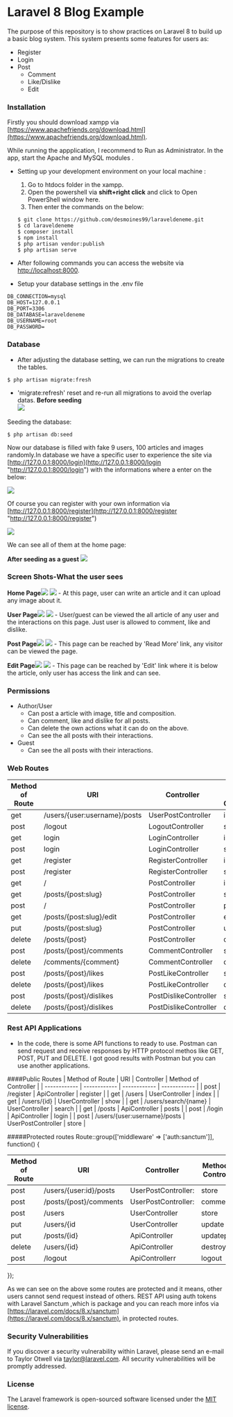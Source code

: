 # Laravel 8 Blog Example

The purpose of this repository is to show practices on Laravel 8 to build up a basic blog system. This system presents some features for users as:
- Register
- Login
- Post
    - Comment
    - Like/Dislike
    - Edit

### Installation

Firstly you should download xampp via [https://www.apachefriends.org/download.html](https://www.apachefriends.org/download.html).

While running the appplication, I recommend to Run as Administrator. In the app, start the Apache and MySQL modules .


- Setting up your development environment on your local machine :
	1.  Go to htdocs folder in the xampp.
	2.  Open the powershell via **shift+right click** and click to Open PowerShell window here.
	3. Then enter the commands on the below:
    ```	
    $ git clone https://github.com/desmoines99/laraveldeneme.git
    $ cd laraveldeneme
    $ composer install 
    $ npm install
    $ php artisan vendor:publish
    $ php artisan serve
    ```

- After following commands you can access the website via [http://localhost:8000](http://localhost:8000).

- Setup your database settings in the .env file 

```
DB_CONNECTION=mysql
DB_HOST=127.0.0.1
DB_PORT=3306
DB_DATABASE=laraveldeneme
DB_USERNAME=root
DB_PASSWORD=
```
### Database

- After adjusting the database setting, we can run the migrations to create the tables.
```
$ php artisan migrate:fresh
```
   - 'migrate:refresh' reset and re-run all migrations to avoid the overlap datas.
**Before seeding**    
   ![](https://raw.githubusercontent.com/desmoines99/laraveldeneme/main/before%20seeding.png)
    

Seeding the database:
```
$ php artisan db:seed
```
Now our database is filled with fake 9 users, 100 articles and images randomly.In database we have a specific user  to experience the site via [http://127.0.0.1:8000/login](http://127.0.0.1:8000/login "http://127.0.0.1:8000/login") with the informations where a enter on the below:

![](https://raw.githubusercontent.com/desmoines99/laraveldeneme/main/loginPage.png)

Of course you can register with your own information via [http://127.0.0.1:8000/register](http://127.0.0.1:8000/register "http://127.0.0.1:8000/register")

![](https://raw.githubusercontent.com/desmoines99/laraveldeneme/main/registerPage.png)

We can see all of them at the home page:

**After seeding as a guest** 
    ![](https://raw.githubusercontent.com/desmoines99/laraveldeneme/main/afterseedingAsAGuest.png)

### Screen Shots-What the user sees

**Home Page**![](http://127.0.0.1:8000/)
![](https://raw.githubusercontent.com/desmoines99/laraveldeneme/main/homepageAsUser.png)
    - At this page, user can write an article and it can upload any image about it.

**User Page**![](http://127.0.0.1:8000/users/{user:username}/posts)
![](https://raw.githubusercontent.com/desmoines99/laraveldeneme/main/userPage.png)
    - User/guest can be viewed the all article of any user and the interactions on this page. Just user is allowed to comment, like and dislike. 

**Post Page**![](http://127.0.0.1:8000/posts/{post:slug})
![](https://raw.githubusercontent.com/desmoines99/laraveldeneme/main/postPage.png)
    - This page can be reached by 'Read More' link, any visitor can be viewed the page.

**Edit Page**![](http://127.0.0.1:8000//posts/{post:slug}/edit)
![](https://raw.githubusercontent.com/desmoines99/laraveldeneme/main/editPage.png)
    - This page can be reached by 'Edit' link where it is below the article, only user has access the link and can see.



### Permissions
- Author/User
	- Can post a article with image, title and composition.
	- Can comment, like and dislike for all posts.
	- Can delete the  own actions what it can do on the above.
	- Can see the all posts with their interactions.
- Guest
	- Can see the all posts with their interactions.

### Web Routes
| Method of Route  | URl  | Controller  |  Method of Controller |
| ------------ | ------------ | ------------ | ------------ |
| get  | /users/{user:username}/posts  | UserPostController  | index  |
| post  | /logout  | LogoutController  | store  |
|  get | login  | LoginController  | index  |
| post  | login  | LoginController  | store  |
|  get | /register  | RegisterController  | index  |
| post  | /register  | RegisterController  | store  |
| get  | /  | PostController  | index  |
| get  | /posts/{post:slug}  | PostController  | show  |
| post  | /  | PostController  | post  |
| get  | /posts/{post:slug}/edit  | PostController  | edit  |
| put  | /posts/{post:slug}  | PostController  | update  |
| delete  | /posts/{post}  | PostController  | destroy  |
| post  | /posts/{post}/comments  | CommentController  | store  |
| delete  | /comments/{comment}  | CommentController  | destroy  |
| post |  /posts/{post}/likes | PostLikeController  | store  |
| delete  | /posts/{post}/likes  | PostLikeController  | destroy  |
| post | /posts/{post}/dislikes  | PostDislikeController | store |
| delete  |  /posts/{post}/dislikes | PostDislikeController  | destroy  |



### Rest API Applications
- In the code, there is some API functions to ready to use. Postman can send request and receive responses by HTTP protocol methos like GET, POST, PUT and DELETE. I got good results with Postman but you can use another applications.

####Public Routes
| Method of Route  | URl  | Controller  |  Method of Controller |
| ------------ | ------------ | ------------ | ------------ |
| post | /register  | ApiController  | register  |
| get | /users  | UserController  | index  |
| get | /users/{id} |  UserController | show  |
| get |  /users/search/{name} | UserController  | search  |
| get | /posts  | ApiController  | posts  |
| post | /login  | ApiController  |  login |
| post | /users/{user:username}/posts | UserPostController | store  |


#####Protected routes
Route::group(['middleware' => ['auth:sanctum']], function() {

| Method of Route  | URl  | Controller  |  Method of Controller |
| ------------ | ------------ | ------------ | ------------ |
| post | /users/{user:id}/posts  | UserPostController:  | store  |
| post | /posts/{post}/comments  | UserPostController:  | comment  |
| post | /users |  UserController | store  |
| put |  /users/{id | UserController  | update  |
| put | /posts/{id} | ApiController  | updatepost  |
| delete | /users/{id}  | ApiController  | destroy |
| post | /logout | ApiControllerr | logout  |
});

As we can see on the above some routes are protected and it means, other users cannot send request instead of others. REST API using auth tokens with Laravel Sanctum ,which is package and you can reach more infos via [https://laravel.com/docs/8.x/sanctum](https://laravel.com/docs/8.x/sanctum), in protected routes. 


### Security Vulnerabilities

If you discover a security vulnerability within Laravel, please send an e-mail to Taylor Otwell via [taylor@laravel.com](mailto:taylor@laravel.com). All security vulnerabilities will be promptly addressed.

### License

The Laravel framework is open-sourced software licensed under the [MIT license](https://opensource.org/licenses/MIT).
